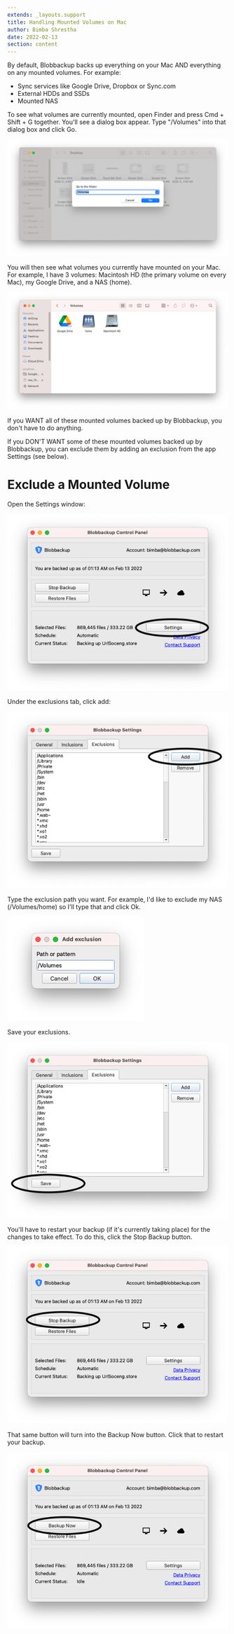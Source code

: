 ```yaml
---
extends: _layouts.support
title: Handling Mounted Volumes on Mac
author: Bimba Shrestha
date: 2022-02-13
section: content
---
```


By default, Blobbackup backs up everything on your Mac AND everything on any mounted volumes. For example:

* Sync services like Google Drive, Dropbox or Sync.com
* External HDDs and SSDs
* Mounted NAS

To see what volumes are currently mounted, open Finder and press Cmd + Shift + G together. You'll see a dialog box appear. Type "/Volumes" into that dialog box and click Go.

![](/assets/images/mac-finder-volumes.png)

You will then see what volumes you currently have mounted on your Mac. For example, I have 3 volumes: Macintosh HD (the primary volume on every Mac), my Google Drive, and a NAS (home).

![](/assets/images/mac-finder-volumes-show.png)

If you WANT all of these mounted volumes backed up by Blobbackup, you don't have to do anything.

If you DON'T WANT some of these mounted volumes backed up by Blobbackup, you can exclude them by adding an exclusion from the app Settings (see below).

# Exclude a Mounted Volume

Open the Settings window:

![](/assets/images/mac-settings-click.png)

Under the exclusions tab, click add:

![](/assets/images/mac-exclusions-add.png)

Type the exclusion path you want. For example, I'd like to exclude my NAS (/Volumes/home) so I'll type that and click Ok.

![](/assets/images/mac-exclusions-add-dialog.png)

Save your exclusions.

![](/assets/images/mac-exclusions-save.png)

You'll have to restart your backup (if it's currently taking place) for the changes to take effect. To do this, click the Stop Backup button.

![](/assets/images/mac-stop-backup.png)

That same button will turn into the Backup Now button. Click that to restart your backup.

![](/assets/images/mac-start-backup.png)